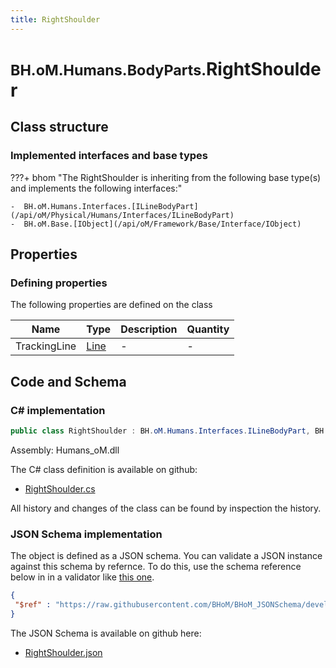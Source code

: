 ```yaml
---
title: RightShoulder
---
```


# <small>BH.oM.Humans.BodyParts.</small>**RightShoulder**



## Class structure

### Implemented interfaces and base types

???+ bhom "The RightShoulder is inheriting from the following base type(s) and implements the following interfaces:"

    -  BH.oM.Humans.Interfaces.[ILineBodyPart](/api/oM/Physical/Humans/Interfaces/ILineBodyPart)
    -  BH.oM.Base.[IObject](/api/oM/Framework/Base/Interface/IObject)


## Properties



### Defining properties

The following properties are defined on the class

| Name             | Type             | Description      | Quantity         |
|------------------|------------------|------------------|------------------|
| TrackingLine | [Line](/api/oM/Dimensional/Geometry/Curve/Line) | - | - |


## Code and Schema

### C# implementation

``` C# title="C#"
public class RightShoulder : BH.oM.Humans.Interfaces.ILineBodyPart, BH.oM.Base.IObject
```

Assembly: Humans_oM.dll

The C# class definition is available on github:

- [RightShoulder.cs](https://github.com/BHoM/BHoM/blob/develop/Humans_oM/BodyParts\RightShoulder.cs)

All history and changes of the class can be found by inspection the history.
### JSON Schema implementation

The object is defined as a JSON schema. You can validate a JSON instance against this schema by refernce. To do this, use the schema reference below in in a validator like [this one](https://www.jsonschemavalidator.net/).

``` json title="JSON Schema"
{
 "$ref" : "https://raw.githubusercontent.com/BHoM/BHoM_JSONSchema/develop/Humans_oM/BodyParts/RightShoulder.json"
}
```

The JSON Schema is available on github here:

- [RightShoulder.json](https://github.com/BHoM/BHoM_JSONSchema/blob/develop/Humans_oM/BodyParts/RightShoulder.json)
